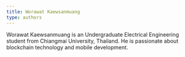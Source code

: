 ```yaml
---
title: Worawat Kaewsanmuang
type: authors
---
```

Worawat Kaewsanmuang is an Undergraduate Electrical Engineering student from Chiangmai University, Thailand. He is passionate about blockchain technology and mobile development.
